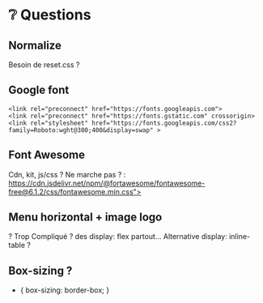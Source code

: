 # ❔ Questions

## Normalize
Besoin de reset.css ?

## Google font

```
<link rel="preconnect" href="https://fonts.googleapis.com">
<link rel="preconnect" href="https://fonts.gstatic.com" crossorigin>
<link rel="stylesheet" href="https://fonts.googleapis.com/css2?family=Roboto:wght@300;400&display=swap" >
```

## Font Awesome
Cdn, kit, js/css ?
Ne marche pas ? : https://cdn.jsdelivr.net/npm/@fortawesome/fontawesome-free@6.1.2/css/fontawesome.min.css">


## Menu horizontal + image logo
? Trop Compliqué ? des display: flex partout...
Alternative display: inline-table ?

## Box-sizing ?
* {
    box-sizing: border-box;
}